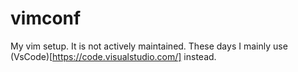 # vimconf

My vim setup. It is not actively maintained. These days I mainly use (VsCode)[https://code.visualstudio.com/] instead.
